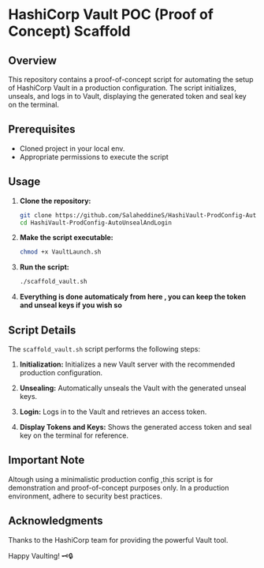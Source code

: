 # HashiCorp Vault POC (Proof of Concept) Scaffold

## Overview

This repository contains a proof-of-concept script for automating the setup of HashiCorp Vault in a production configuration. The script initializes, unseals, and logs in to Vault, displaying the generated token and seal key on the terminal.

## Prerequisites

- Cloned project in your local env.
- Appropriate permissions to execute the script 

## Usage

1. **Clone the repository:**

    ```bash
    git clone https://github.com/SalaheddineS/HashiVault-ProdConfig-AutoUnsealAndLogin.git
    cd HashiVault-ProdConfig-AutoUnsealAndLogin
    ```

2. **Make the script executable:**

    ```bash
    chmod +x VaultLaunch.sh
    ```

3. **Run the script:**

    ```bash
    ./scaffold_vault.sh
    ```

4. **Everything is done automaticaly from here , you can keep the token and unseal keys if you wish so**

## Script Details

The `scaffold_vault.sh` script performs the following steps:

1. **Initialization:** Initializes a new Vault server with the recommended production configuration.

2. **Unsealing:** Automatically unseals the Vault with the generated unseal keys.

3. **Login:** Logs in to the Vault and retrieves an access token.

4. **Display Tokens and Keys:** Shows the generated access token and seal key on the terminal for reference.

## Important Note

Altough using a minimalistic production config ,this script is for demonstration and proof-of-concept purposes only. In a production environment, adhere to security best practices.

## Acknowledgments

Thanks to the HashiCorp team for providing the powerful Vault tool.

Happy Vaulting! 🗝️🔒

